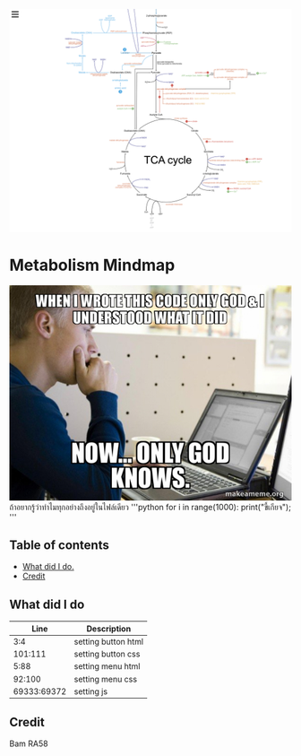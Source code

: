 ![preview](res/preview.png)
# Metabolism Mindmap
![meme](res/when-i-wrote-a49411.jpg)
ถ้าอยากรู้ว่าทำไมทุกอย่างถึงอยู่ในไฟล์เดียว
'''python
for i in range(1000):
	print("ขี้เกียจ");
'''
## Table of contents
- [What did I do.](#what-did-i-do)
- [Credit](#credit)

## What did I do
|Line|Description|
|---|---|
|3:4|setting button html|
|101:111|setting button css|
|5:88|setting menu html|
|92:100|setting menu css|
|69333:69372|setting js|

## Credit
Bam RA58

